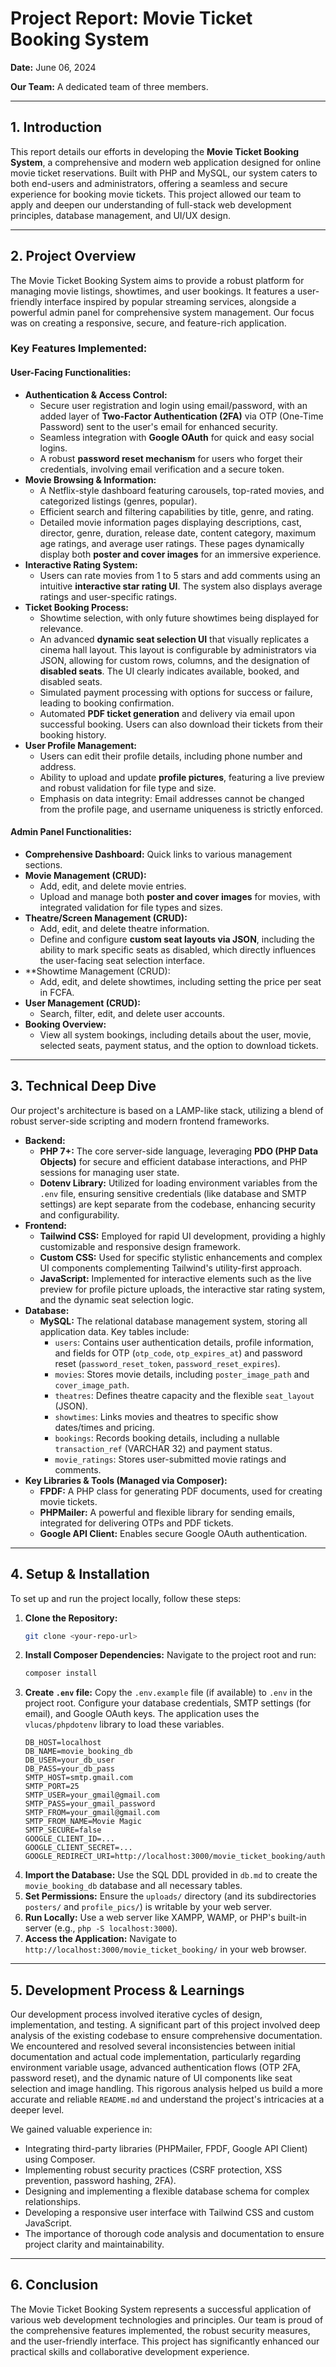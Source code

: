 # Project Report: Movie Ticket Booking System

**Date:** June 06, 2024

**Our Team:** A dedicated team of three members.

---

## 1. Introduction

This report details our efforts in developing the **Movie Ticket Booking System**, a comprehensive and modern web application designed for online movie ticket reservations. Built with PHP and MySQL, our system caters to both end-users and administrators, offering a seamless and secure experience for booking movie tickets. This project allowed our team to apply and deepen our understanding of full-stack web development principles, database management, and UI/UX design.

---

## 2. Project Overview

The Movie Ticket Booking System aims to provide a robust platform for managing movie listings, showtimes, and user bookings. It features a user-friendly interface inspired by popular streaming services, alongside a powerful admin panel for comprehensive system management. Our focus was on creating a responsive, secure, and feature-rich application.

### Key Features Implemented:

#### User-Facing Functionalities:
*   **Authentication & Access Control:**
    *   Secure user registration and login using email/password, with an added layer of **Two-Factor Authentication (2FA)** via OTP (One-Time Password) sent to the user's email for enhanced security.
    *   Seamless integration with **Google OAuth** for quick and easy social logins.
    *   A robust **password reset mechanism** for users who forget their credentials, involving email verification and a secure token.
*   **Movie Browsing & Information:**
    *   A Netflix-style dashboard featuring carousels, top-rated movies, and categorized listings (genres, popular).
    *   Efficient search and filtering capabilities by title, genre, and rating.
    *   Detailed movie information pages displaying descriptions, cast, director, genre, duration, release date, content category, maximum age ratings, and average user ratings. These pages dynamically display both **poster and cover images** for an immersive experience.
*   **Interactive Rating System:**
    *   Users can rate movies from 1 to 5 stars and add comments using an intuitive **interactive star rating UI**. The system also displays average ratings and user-specific ratings.
*   **Ticket Booking Process:**
    *   Showtime selection, with only future showtimes being displayed for relevance.
    *   An advanced **dynamic seat selection UI** that visually replicates a cinema hall layout. This layout is configurable by administrators via JSON, allowing for custom rows, columns, and the designation of **disabled seats**. The UI clearly indicates available, booked, and disabled seats.
    *   Simulated payment processing with options for success or failure, leading to booking confirmation.
    *   Automated **PDF ticket generation** and delivery via email upon successful booking. Users can also download their tickets from their booking history.
*   **User Profile Management:**
    *   Users can edit their profile details, including phone number and address.
    *   Ability to upload and update **profile pictures**, featuring a live preview and robust validation for file type and size.
    *   Emphasis on data integrity: Email addresses cannot be changed from the profile page, and username uniqueness is strictly enforced.

#### Admin Panel Functionalities:
*   **Comprehensive Dashboard:** Quick links to various management sections.
*   **Movie Management (CRUD):**
    *   Add, edit, and delete movie entries.
    *   Upload and manage both **poster and cover images** for movies, with integrated validation for file types and sizes.
*   **Theatre/Screen Management (CRUD):**
    *   Add, edit, and delete theatre information.
    *   Define and configure **custom seat layouts via JSON**, including the ability to mark specific seats as disabled, which directly influences the user-facing seat selection interface.
*   **Showtime Management (CRUD):
    *   Add, edit, and delete showtimes, including setting the price per seat in FCFA.
*   **User Management (CRUD):**
    *   Search, filter, edit, and delete user accounts.
*   **Booking Overview:**
    *   View all system bookings, including details about the user, movie, selected seats, payment status, and the option to download tickets.

---

## 3. Technical Deep Dive

Our project's architecture is based on a LAMP-like stack, utilizing a blend of robust server-side scripting and modern frontend frameworks.

*   **Backend:**
    *   **PHP 7+:** The core server-side language, leveraging **PDO (PHP Data Objects)** for secure and efficient database interactions, and PHP sessions for managing user state.
    *   **Dotenv Library:** Utilized for loading environment variables from the `.env` file, ensuring sensitive credentials (like database and SMTP settings) are kept separate from the codebase, enhancing security and configurability.
*   **Frontend:**
    *   **Tailwind CSS:** Employed for rapid UI development, providing a highly customizable and responsive design framework.
    *   **Custom CSS:** Used for specific stylistic enhancements and complex UI components complementing Tailwind's utility-first approach.
    *   **JavaScript:** Implemented for interactive elements such as the live preview for profile picture uploads, the interactive star rating system, and the dynamic seat selection logic.
*   **Database:**
    *   **MySQL:** The relational database management system, storing all application data. Key tables include:
        *   `users`: Contains user authentication details, profile information, and fields for OTP (`otp_code`, `otp_expires_at`) and password reset (`password_reset_token`, `password_reset_expires`).
        *   `movies`: Stores movie details, including `poster_image_path` and `cover_image_path`.
        *   `theatres`: Defines theatre capacity and the flexible `seat_layout` (JSON).
        *   `showtimes`: Links movies and theatres to specific show dates/times and pricing.
        *   `bookings`: Records booking details, including a nullable `transaction_ref` (VARCHAR 32) and payment status.
        *   `movie_ratings`: Stores user-submitted movie ratings and comments.
*   **Key Libraries & Tools (Managed via Composer):**
    *   **FPDF:** A PHP class for generating PDF documents, used for creating movie tickets.
    *   **PHPMailer:** A powerful and flexible library for sending emails, integrated for delivering OTPs and PDF tickets.
    *   **Google API Client:** Enables secure Google OAuth authentication.

---

## 4. Setup & Installation

To set up and run the project locally, follow these steps:

1.  **Clone the Repository:**
    ```bash
    git clone <your-repo-url>
    ```
2.  **Install Composer Dependencies:** Navigate to the project root and run:
    ```bash
    composer install
    ```
3.  **Create `.env` file:** Copy the `.env.example` file (if available) to `.env` in the project root. Configure your database credentials, SMTP settings (for email), and Google OAuth keys. The application uses the `vlucas/phpdotenv` library to load these variables.
    ```
    DB_HOST=localhost
    DB_NAME=movie_booking_db
    DB_USER=your_db_user
    DB_PASS=your_db_pass
    SMTP_HOST=smtp.gmail.com
    SMTP_PORT=25
    SMTP_USER=your_gmail@gmail.com
    SMTP_PASS=your_gmail_password
    SMTP_FROM=your_gmail@gmail.com
    SMTP_FROM_NAME=Movie Magic
    SMTP_SECURE=false
    GOOGLE_CLIENT_ID=...
    GOOGLE_CLIENT_SECRET=...
    GOOGLE_REDIRECT_URI=http://localhost:3000/movie_ticket_booking/auth/google_oauth_callback.php
    ```
4.  **Import the Database:** Use the SQL DDL provided in `db.md` to create the `movie_booking_db` database and all necessary tables.
5.  **Set Permissions:** Ensure the `uploads/` directory (and its subdirectories `posters/` and `profile_pics/`) is writable by your web server.
6.  **Run Locally:** Use a web server like XAMPP, WAMP, or PHP's built-in server (e.g., `php -S localhost:3000`).
7.  **Access the Application:** Navigate to `http://localhost:3000/movie_ticket_booking/` in your web browser.

---

## 5. Development Process & Learnings

Our development process involved iterative cycles of design, implementation, and testing. A significant part of this project involved deep analysis of the existing codebase to ensure comprehensive documentation. We encountered and resolved several inconsistencies between initial documentation and actual code implementation, particularly regarding environment variable usage, advanced authentication flows (OTP 2FA, password reset), and the dynamic nature of UI components like seat selection and image handling. This rigorous analysis helped us build a more accurate and reliable `README.md` and understand the project's intricacies at a deeper level.

We gained valuable experience in:
*   Integrating third-party libraries (PHPMailer, FPDF, Google API Client) using Composer.
*   Implementing robust security practices (CSRF protection, XSS prevention, password hashing, 2FA).
*   Designing and implementing a flexible database schema for complex relationships.
*   Developing a responsive user interface with Tailwind CSS and custom JavaScript.
*   The importance of thorough code analysis and documentation to ensure project clarity and maintainability.

---

## 6. Conclusion

The Movie Ticket Booking System represents a successful application of various web development technologies and principles. Our team is proud of the comprehensive features implemented, the robust security measures, and the user-friendly interface. This project has significantly enhanced our practical skills and collaborative development experience. 